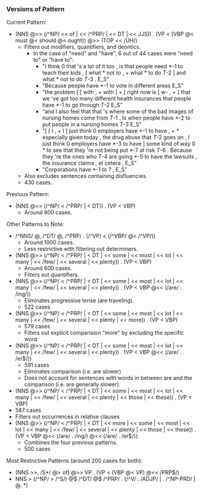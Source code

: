 ### Versions of Pattern

Current Pattern: 
- (NNS @>> (/^NP/ << of | << /^PRP/ | << DT | << JJS)) . (VP < (VBP @< must @< should @< ought)) @>> (TOP << /UH/)
  - Filters out modifiers, quantifiers, and deontics.
    - In the case of "need" and "have", 6 out of 44 cases were "need to" or "have to":
        * "I think 0 that 's a lot of it too , is that people need *-1 to teach their kids , \[ what * not to , \+ what * to do *T*-2 \] and what * not to do *T*-3 . E_S"
       * "Because people have *-1 to vote in different areas E_S"
       * "the problem \[ \[ with , \+ with \] \+ \] right now is \[ w- , \+ \] that we 've got too many different health insurances that people have *-1 to go through *T*-2 E_S"
       * "and I also feel that that 's where some of the bad images of nursing homes come from *T*-1 . Is when people have *-2 to put people in a nursing homes *T*-3 E_S"
       * "\[ \[ I , \+ I \] just think 0 employers have *-1 to have , \+ * especially given today , the drug abuse that *T*-2 goes on , I just think 0 employers have *-3 to have \] some kind of way 0 * to see that they 're not being put *-7 at risk *T*-6 . Because they 're the ones who *T*-4 are going *-5 to have the lawsuits , the insurance claims , et cetera , E_S"
        * "Corporations have *-1 to *?* , E_S"
  - Also excludes sentences containing disfluencies.
  - 430 cases.

Previous Pattern:
- (NNS @>> (/^NP/ < /^PRP/ | < DT)) . (VP < VBP)
  - Around 800 cases.

Other Patterns to Note:
- /^NNS/ @, /^DT/ @, /^PRP/ . (/^VP/ < (/^VBP/ @< /^VP/))
  - Around 1000 cases.
  - Less restrictive with filtering out determiners.
- (NNS @>> (/^NP/ < /^PRP/ | < DT | << some | << most | << lot | << many | << /few/ | << several | << plenty)) . (VP < VBP)
  - Around 600 cases. 
  - Filters out quantifiers.
- (NNS @>> (/^NP/ < /^PRP/ | < DT | << some | << most | << lot | << many | << /few/ | << several | << plenty)) . (VP < VBP @<< (/are/ . /ing/))
  - Eliminates progressive tense (are traveling).
  - 522 cases
- (NNS @>> (/^NP/ < /^PRP/ | < DT | << some | << most | << lot | << many | << /few/ | << several | << plenty | << more)) . (VP < VBP) 
  - 579 cases
  - Filters out explicit comparision "more" by excluding the specific word.
- (NNS @>> (/^NP/ < /^PRP/ | < DT | << some | << most | << lot | << many | << /few/ | << several | << plenty)) . (VP < VBP @<< (/are/ . /er$/))
  - 591 cases
  - Eliminates comparison (i.e. are slower)
  - Does not account for sentences with words in between are and the comparison (i.e. are generally slower).
- (NNS @>> (/^NP/ < /^PRP/ | < DT | << some | << most | << lot | << many | << /few/ | << several | << plenty | << those | << these)) . (VP < VBP)
 - 587 cases
 - Filters out occurrences in relative clauses
- (NNS @>> (/^NP/ < /^PRP/ | < DT | << more | << some | << most | << lot | << many | << /few/ | << several | << plenty | << those | << these)) . (VP < VBP @<< (/are/ . /ing/) @<< (/are/ . /er$/))
  - Combines the four previous patterns.
  - 500 cases

Most Restrictive Patterns (around 200 cases for both):
- (NNS >>, /S*/ @> of) @>> VP . (VP < (VBP @< VP) @<< /PRP$/)
- NNS > (/^NP/ > /^S/) @$ /^DT/ @$ /^PRP/ . (/^V/ . /ADJP/ | . /^NP-PRD/ | @. *)

